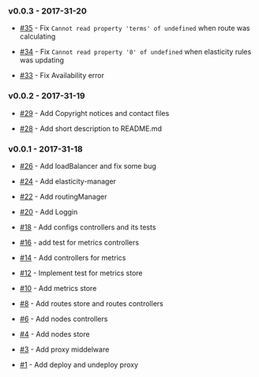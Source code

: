 ### v0.0.3 - 2017-31-20

- [#35](https://github.com/isa-group/governify-elasticity-test-sla-proxy/issues/35) - Fix `Cannot read property 'terms' of undefined` when route was calculating

- [#34](https://github.com/isa-group/governify-elasticity-test-sla-proxy/issues/34) - Fix `Cannot read property '0' of undefined` when elasticity rules was updating

- [#33](https://github.com/isa-group/governify-elasticity-test-sla-proxy/issues/33) - Fix Availability error

### v0.0.2 - 2017-31-19

- [#29](https://github.com/isa-group/governify-elasticity-test-sla-proxy/issues/29) - Add Copyright notices and contact files

- [#28](https://github.com/isa-group/governify-elasticity-test-sla-proxy/issues/28) - Add short description to README.md

### v0.0.1 - 2017-31-18

- [#26](https://github.com/isa-group/governify-elasticity-test-sla-proxy/issues/26) - Add loadBalancer and fix some bug

- [#24](https://github.com/isa-group/governify-elasticity-test-sla-proxy/issues/24) - Add elasticity-manager

- [#22](https://github.com/isa-group/governify-elasticity-test-sla-proxy/issues/22) - Add routingManager

- [#20](https://github.com/isa-group/governify-elasticity-test-sla-proxy/issues/20) - Add Loggin

- [#18](https://github.com/isa-group/governify-elasticity-test-sla-proxy/issues/18) - Add configs controllers and its tests

- [#16](https://github.com/isa-group/governify-elasticity-test-sla-proxy/issues/16) - add test for metrics controllers

- [#14](https://github.com/isa-group/governify-elasticity-test-sla-proxy/issues/14) - Add controllers for metrics

- [#12](https://github.com/isa-group/governify-elasticity-test-sla-proxy/issues/12) - Implement test for metrics store

- [#10](https://github.com/isa-group/governify-elasticity-test-sla-proxy/issues/10) - Add metrics store

- [#8](https://github.com/isa-group/governify-elasticity-test-sla-proxy/issues/8) - Add routes store and routes controllers

- [#6](https://github.com/isa-group/governify-elasticity-test-sla-proxy/issues/6) - Add nodes controllers

- [#4](https://github.com/isa-group/governify-elasticity-test-sla-proxy/issues/4) - Add nodes store

- [#3](https://github.com/isa-group/governify-elasticity-test-sla-proxy/issues/3) - Add proxy middelware

- [#1](https://github.com/isa-group/governify-elasticity-test-sla-proxy/issues/1) - Add deploy and undeploy proxy 

